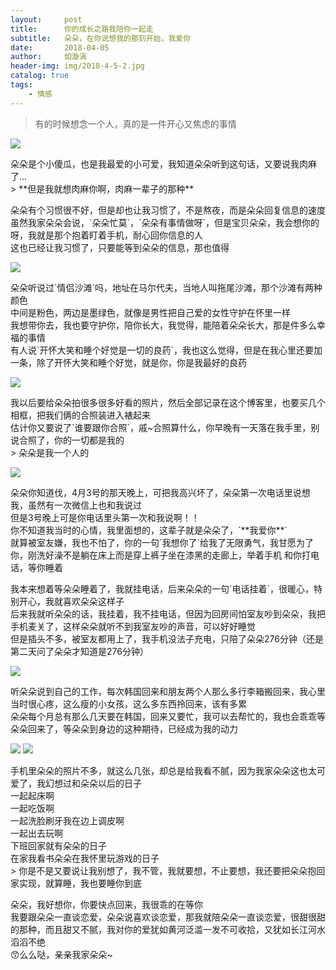 ```yaml
---
layout:     post
title:      你的成长之路我陪你一起走
subtitle:   朵朵，在你说想我的那刻开始，我爱你
date:       2018-04-05
author:     如漩涡
header-img: img/2018-4-5-2.jpg
catalog: true
tags:
    - 情感
---
```


> 有的时候想念一个人，真的是一件开心又焦虑的事情

![](https://raw.githubusercontent.com/Chenbin1996/chenbin1996.github.io/master/img/2018-4-5-2.jpg)
<p>  朵朵是个小傻瓜，也是我最爱的小可爱，我知道朵朵听到这句话，又要说我肉麻了...</br>
		> **但是我就想肉麻你啊，肉麻一辈子的那种**</p>

<p>  朵朵有个习惯很不好，但是却也让我习惯了，不是熬夜，而是朵朵回复信息的速度</br>
		虽然我家朵朵会说，`朵朵忙莫`，`朵朵有事情做呀`，但是宝贝朵朵，我会想你的呀，我就是那个抱着盯着手机，耐心回你信息的人</br>
		这也已经让我习惯了，只要能等到朵朵的信息，那也值得</p>

![](https://raw.githubusercontent.com/Chenbin1996/chenbin1996.github.io/master/img/2018-4-5-1.png)

<p>朵朵听说过`情侣沙滩`吗，地址在马尔代夫，当地人叫拖尾沙滩，那个沙滩有两种颜色</br>
	中间是粉色，两边是墨绿色，就像是男性把自己爱的女性守护在怀里一样</br>
	我想带你去，我也要守护你，陪你长大，我觉得，能陪着朵朵长大，那是件多么幸福的事情</br>
	有人说`开怀大笑和睡个好觉是一切的良药`，我也这么觉得，但是在我心里还要加一条，除了开怀大笑和睡个好觉，就是你，你是我最好的良药</p>

![](https://raw.githubusercontent.com/Chenbin1996/chenbin1996.github.io/master/img/2018-4-5-8.jpg)

<p>我以后要给朵朵拍很多很多好看的照片，然后全部记录在这个博客里，也要买几个相框，把我们俩的合照装进入裱起来</br>
	估计你又要说了`谁要跟你合照`，戚~合照算什么，你早晚有一天落在我手里，别说合照了，你的一切都是我的</br>
	> 朵朵是我一个人的</p>

![](https://raw.githubusercontent.com/Chenbin1996/chenbin1996.github.io/master/img/2018-4-5-6.jpg)

<p>朵朵你知道伐，4月3号的那天晚上，可把我高兴坏了，朵朵第一次电话里说想我，虽然有一次微信上也和我说过</br>
	但是3号晚上可是你电话里头第一次和我说啊！！</br>
	你不知道我当时的心情，我里面想的，这辈子就是朵朵了，`**我爱你**`</br>
	就算被室友嫌，我也不怕了，你的一句`我想你了`给我了无限勇气，我甘愿为了你，刚洗好澡不是躺在床上而是穿上裤子坐在漆黑的走廊上，举着手机
	和你打电话，等你睡着</p>

<p>我本来想着等朵朵睡着了，我就挂电话，后来朵朵的一句`电话挂着`，很暖心，特别开心，我就喜欢朵朵这样子</br>
	后来我就听朵朵的话，我挂着，我不挂电话，但因为回房间怕室友吵到朵朵，我把手机麦关了，这样朵朵就听不到我室友吵的声音，可以好好睡觉</br>
	但是插头不多，被室友都用上了，我手机没法子充电，只陪了朵朵276分钟（还是第二天问了朵朵才知道是276分钟）</p>

![](https://raw.githubusercontent.com/Chenbin1996/chenbin1996.github.io/master/img/2018-4-5-3.jpg)

<p>听朵朵说到自己的工作，每次韩国回来和朋友两个人那么多行李箱搬回来，我心里当时很心疼，这么瘦的小女孩，这么多东西拎回来，该有多累</br>
	朵朵每个月总有那么几天要在韩国，回来又要忙，我可以去帮忙的，我也会乖乖等朵朵回来了，等朵朵到身边的这种期待，已经成为我的动力</p>

![](https://github.com/Chenbin1996/chenbin1996.github.io/blob/master/img/2018-4-5-4.jpg)
![](https://github.com/Chenbin1996/chenbin1996.github.io/blob/master/img/2018-4-5-5.jpg)

<p>手机里朵朵的照片不多，就这么几张，却总是给我看不腻，因为我家朵朵这也太可爱了，我幻想过和朵朵以后的日子</br>
	一起起床啊</br>
	一起吃饭啊</br>
	一起洗脸刷牙我在边上调皮啊</br>
	一起出去玩啊</br>
	下班回家就有朵朵的日子</br>
	在家我看书朵朵在我怀里玩游戏的日子</br>
	> 你是不是又要说让我别想了，我不管，我就要想，不止要想，我还要把朵朵抱回家实现，就算睡，我也要睡你到底</p>

<p>朵朵，我好想你，你要快点回来，我很乖的在等你</br>
	我要跟朵朵一直谈恋爱，朵朵说喜欢谈恋爱，那我就陪朵朵一直谈恋爱，很甜很甜的那种，而且甜又不腻，我对你的爱犹如黄河泛滥一发不可收拾，又犹如长江河水滔滔不绝<br>
	😙么么哒，亲亲我家朵朵~</p>